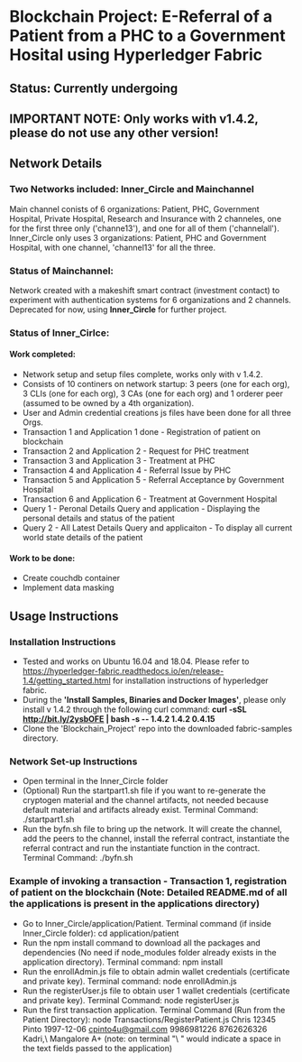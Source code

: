 # Blockchain Project: E-Referral of a Patient from a PHC to a Government Hosital using Hyperledger Fabric<br>

## Status: Currently undergoing<br>
## IMPORTANT NOTE: Only works with v1.4.2, please do not use any other version!<br>

## Network Details
### Two Networks included: Inner_Circle and Mainchannel
Main channel conists of 6 organizations: Patient, PHC, Government Hospital, Private Hospital, Research and Insurance with 2 channeles, one for the first three only ('channe13'), and one for all of them ('channelall').
Inner_Circle only uses 3 organizations: Patient, PHC and Government Hospital, with one channel, 'channel13' for all the three.

### Status of Mainchannel:
Network created with a makeshift smart contract (investment contact) to experiment with authentication systems for 6 organizations and 2 channels. Deprecated for now, using <b>Inner_Circle</b> for further project.

### Status of Inner_Cirlce: 
#### Work completed:
- Network setup and setup files complete, works only with v 1.4.2.
- Consists of 10 continers on network startup: 3 peers (one for each org), 3 CLIs (one for each org), 3 CAs (one for each org) and 1 orderer peer (assumed to be owned by a 4th organization). 
- User and Admin credential creations js files have been done for all three Orgs.
- Transaction 1 and Application 1 done - Registration of patient on blockchain
- Transaction 2 and Application 2 - Request for PHC treatment
- Transaction 3 and Application 3 - Treatment at PHC
- Transaction 4 and Application 4 - Referral Issue by PHC
- Transaction 5 and Application 5 - Referral Acceptance by Government Hospital
- Transaction 6 and Application 6 - Treatment at Government Hospital
- Query 1 - Peronal Details Query and application - Displaying the personal details and status of the patient
- Query 2 - All Latest Details Query and applicaiton - To display all current world state details of the patient

#### Work to be done:
- Create couchdb container 
- Implement data masking

## Usage Instructions

### Installation Instructions
- Tested and works on Ubuntu 16.04 and 18.04. Please refer to https://hyperledger-fabric.readthedocs.io/en/release-1.4/getting_started.html for installation instructions of hyperledger fabric. 
- During the <b>'Install Samples, Binaries and Docker Images'</b>, please only install v 1.4.2 through the following curl command:
<b>curl -sSL http://bit.ly/2ysbOFE | bash -s -- 1.4.2 1.4.2 0.4.15</b>
- Clone the 'Blockchain_Project' repo into the downloaded fabric-samples directory.

### Network Set-up Instructions
- Open terminal in the Inner_Circle folder
- (Optional) Run the startpart1.sh file if you want to re-generate the cryptogen material and the channel artifacts, not needed because default material and artifacts already exist. Terminal Command: ./startpart1.sh
- Run the byfn.sh file to bring up the network. It will create the channel, add the peers to the channel, install the referral contract, instantiate the referral contract and run the instantiate function in the contract. Terminal Command: ./byfn.sh

### Example of invoking a transaction - Transaction 1, registration of patient on the blockchain (Note: Detailed README.md of all the applications is present in the applications directory)
- Go to Inner_Circle/application/Patient. Terminal command (if inside Inner_Circle folder): cd application/patient
- Run the npm install command to download all the packages and dependencies (No need if node_modules folder already exists in the application directory). Terminal command: npm install 
- Run the enrollAdmin.js file to obtain admin wallet credentials (certificate and private key). Terminal command: node enrollAdmin.js
- Run the registerUser.js file to obtain user 1 wallet credentials (certificate and private key). Terminal Command: node registerUser.js
- Run the first transaction application. Terminal Command (Run from the Patient Directory): node Transactions/RegisterPatient.js Chris 12345 Pinto 1997-12-06 cpinto4u@gmail.com 9986981226 8762626326 Kadri,\ Mangalore A+ (note: on terminal "\ " would indicate a space in the text fields passed to the application)


